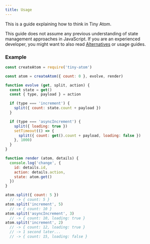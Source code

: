 ```yaml
---
title: Usage
---
```


This is a guide explaining how to think in Tiny Atom.

This guide does not assume any previous understanding of state management approaches in JavaScript. If you are an experienced developer, you might want to also read [Alternatives](/alternatives) or usage guides.

### Example

```js
const createAtom = require('tiny-atom')

const atom = createAtom({ count: 0 }, evolve, render)

function evolve (get, split, action) {
  const state = get()
  const { type, payload } = action

  if (type === 'increment') {
    split({ count: state.count + payload })
  }

  if (type === 'asyncIncrement') {
    split({ loading: true })
    setTimeout(() => {
      split({ count: get().count + payload, loading: false })
    }, 1000)
  }
}

function render (atom, details) {
  console.log('change', {
    id: details.id,
    action: details.action,
    state: atom.get()
  })
}

atom.split({ count: 5 })
  // -> { count: 5 }
atom.split('increment', 5)
  // -> { count: 10 }
atom.split('asyncIncrement', 3)
  // -> { count: 10, loading: true }
atom.split('increment', 2)
  // -> { count: 12, loading: true }
  // -> 1 second later...
  // -> { count: 15, loading: false }
```

